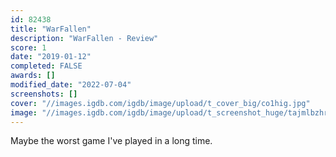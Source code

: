 ```yaml
---
id: 82438
title: "WarFallen"
description: "WarFallen - Review"
score: 1
date: "2019-01-12"
completed: FALSE
awards: []
modified_date: "2022-07-04"
screenshots: []
cover: "//images.igdb.com/igdb/image/upload/t_cover_big/co1hig.jpg"
image: "//images.igdb.com/igdb/image/upload/t_screenshot_huge/tajmlbzhrv8jho3amtpj.jpg"
---
```

Maybe the worst game I've played in a long time.
